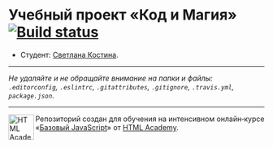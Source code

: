 # Учебный проект «Код и Магия» [![Build status][travis-image]][travis-url]

* Студент: [Светлана Костина](https://up.htmlacademy.ru/javascript/11/user/378011).

---

_Не удаляйте и не обращайте внимание на папки и файлы:_<br>
_`.editorconfig`, `.eslintrc`, `.gitattributes`, `.gitignore`, `.travis.yml`, `package.json`._

---

<a href="https://htmlacademy.ru/intensive/javascript"><img align="left" width="50" height="50" title="HTML Academy" src="https://up.htmlacademy.ru/static/img/intensive/javascript/logo-for-github.svg"></a>

Репозиторий создан для обучения на интенсивном онлайн‑курсе «[Базовый JavaScript](https://htmlacademy.ru/intensive/javascript)» от [HTML Academy](https://htmlacademy.ru).

[travis-image]: https://travis-ci.org/htmlacademy-javascript/378011-code-and-magick.svg?branch=master
[travis-url]: https://travis-ci.org/htmlacademy-javascript/378011-code-and-magick
